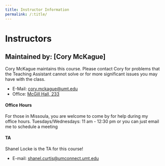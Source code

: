 ```yaml
---
title: Instructor Information
permalink: /:title/
---
```


# Instructors


## Maintained by: [Cory McKague]

Cory McKague maintains this course. Please contact Cory for problems that the Teaching Assistant cannot solve or for more significant issues you may have with the class.

- E-Mail: [cory.mckague@umt.edu](mailto:cory.mckague@umt.edu?subject=120%20Question)
- Office: [McGill Hall, 233](https://www.google.com/maps/place/McGill+Hall,+32+Campus+Dr,+Missoula,+MT+59812/@46.8619179,-113.9857145,16.91z/data=!3m1!5s0x535dcc33c1f50273:0xb43516d74c13fb70!4m5!3m4!1s0x535dcc33c3d4cbd5:0xd77cd4f46bdf5b89!8m2!3d46.8624266!4d-113.9836088)




#### Office Hours

For those in Missoula, you are welcome to come by for help during my office hours.
Tuesdays/Wednesdays: 11 am - 12:30 pm
or you can just email me to schedule a meeting


#### TA 
Shanel Locke is the TA for this course!
- E-mail: [shanel.curtis@umconnect.umt.edu](shanel.curtis@umconnect.umt.edu)